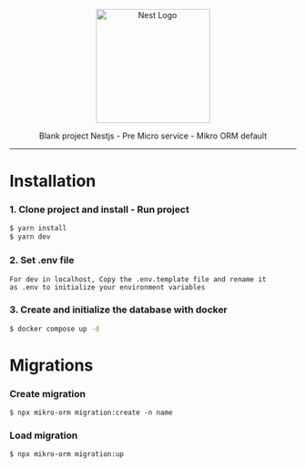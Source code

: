
<p align="center">
  <a href="http://nestjs.com/" target="blank"><img src="https://nestjs.com/img/logo-small.svg" width="200" alt="Nest Logo" /></a>
</p>

[circleci-image]: https://img.shields.io/circleci/build/github/nestjs/nest/master?token=abc123def456
[circleci-url]: https://circleci.com/gh/nestjs/nest

  <p align="center">
    Blank project Nestjs - Pre Micro service - Mikro ORM default 
  </p>

<hr>

# Installation

### 1. Clone project and install - Run project

```bash
$ yarn install
$ yarn dev
```

### 2. Set .env file

```
For dev in localhost, Copy the .env.template file and rename it
as .env to initialize your environment variables
```

### 3. Create and initialize the database with docker

```bash
$ docker compose up -d
```

# Migrations

### Create migration
```
$ npx mikro-orm migration:create -n name
```
### Load migration
```
$ npx mikro-orm migration:up
```